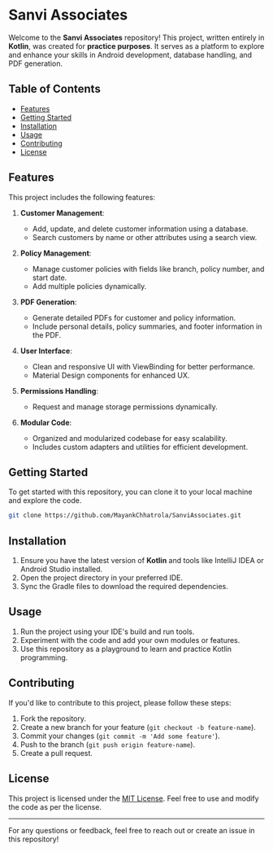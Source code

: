 # Sanvi Associates

Welcome to the **Sanvi Associates** repository! This project, written entirely in **Kotlin**, was created for **practice purposes**. It serves as a platform to explore and enhance your skills in Android development, database handling, and PDF generation.

## Table of Contents

- [Features](#features)
- [Getting Started](#getting-started)
- [Installation](#installation)
- [Usage](#usage)
- [Contributing](#contributing)
- [License](#license)

## Features

This project includes the following features:

1. **Customer Management**:
   - Add, update, and delete customer information using a database.
   - Search customers by name or other attributes using a search view.

2. **Policy Management**:
   - Manage customer policies with fields like branch, policy number, and start date.
   - Add multiple policies dynamically.

3. **PDF Generation**:
   - Generate detailed PDFs for customer and policy information.
   - Include personal details, policy summaries, and footer information in the PDF.

4. **User Interface**:
   - Clean and responsive UI with ViewBinding for better performance.
   - Material Design components for enhanced UX.

5. **Permissions Handling**:
   - Request and manage storage permissions dynamically.

6. **Modular Code**:
   - Organized and modularized codebase for easy scalability.
   - Includes custom adapters and utilities for efficient development.

## Getting Started

To get started with this repository, you can clone it to your local machine and explore the code.

```bash
git clone https://github.com/MayankChhatrola/SanviAssociates.git
```

## Installation

1. Ensure you have the latest version of **Kotlin** and tools like IntelliJ IDEA or Android Studio installed.
2. Open the project directory in your preferred IDE.
3. Sync the Gradle files to download the required dependencies.

## Usage

1. Run the project using your IDE's build and run tools.
2. Experiment with the code and add your own modules or features.
3. Use this repository as a playground to learn and practice Kotlin programming.

## Contributing

If you'd like to contribute to this project, please follow these steps:

1. Fork the repository.
2. Create a new branch for your feature (`git checkout -b feature-name`).
3. Commit your changes (`git commit -m 'Add some feature'`).
4. Push to the branch (`git push origin feature-name`).
5. Create a pull request.

## License

This project is licensed under the [MIT License](LICENSE). Feel free to use and modify the code as per the license.

---

For any questions or feedback, feel free to reach out or create an issue in this repository!
